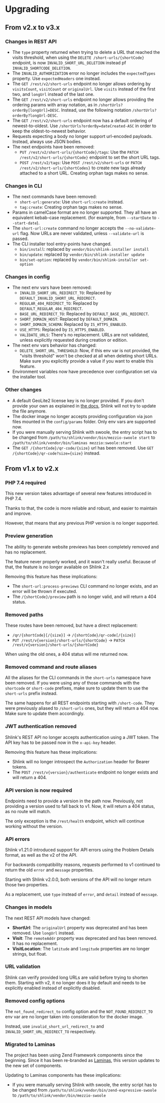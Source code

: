 # Upgrading

## From v2.x to v3.x

### Changes in REST API

* The `type` property returned when trying to delete a URL that reached the visits threshold, when using the `DELETE /short-urls/{shortCode}` endpoint, is now `INVALID_SHORT_URL_DELETION` instead pf `INVALID_SHORTCODE_DELETION`.
* The `INVALID_AUTHORIZATION` error no longer includes the `expectedTypes` property. Use `expectedHeaders` one instead.
* The `GET /rest/v2/short-urls` endpoint no longer allows ordering by `visitsCount`, `visitCount` or `originalUrl`. Use `visits` instead of the first two, and `longUrl` instead of the last one.
* The `GET /rest/v2/short-urls` endpoint no longer allows providing the ordering params with array notation, as in `/shortUrls?orderBy[longUrl]=DESC`. Instead, use the following notation `/shortUrls?orderBy?longUrl-DESC`.
* The `GET /rest/v2/short-urls` endpoint now has a default ordering of newest-to-oldest. Use `/shortUrls?orderBy=dateCreated-ASC` in order to keep the oldest-to-newest behavior.
* Requests expecting a body no longer support url-encoded payloads. Instead, always use JSON bodies.
* The next endpoints have been removed:
  * `PUT /rest/v2/short-urls/{shortCode}/tags`: Use the `PATCH /rest/v2/short-urls/{shortCode}` endpoint to set the short URL tags.
  * `POST /rest/v2/tags`: Use `POST /rest/v2/short-urls` or `PATCH /rest/v2/short-urls/{shortCodes}` to create new tags already attached to a short URL. Creating orphan tags makes no sense.

### Changes in CLI

* The next commands have been removed:
  * `short-url:generate`: Use `short-url:create` instead.
  * `tag:create`: Creating orphan tags makes no sense.
* Params in camelCase format are no longer supported. They all have an equivalent kebab-case replacement. (for example, from `--startDate` to `--start-date`).
* The `short-url:create` command no longer accepts the `--no-validate-url` flag. Now URLs are never validated, unless `--validate-url` is passed.
* The CLI installer tool entry-points have changed.
  * `bin/install`: replaced by `vendor/bin/shlink-installer install`
  * `bin/update`: replaced by `vendor/bin/shlink-installer update`
  * `bin/set-option`: replaced by `vendor/bin/shlink-installer set-option`

### Changes in config

* The next env vars have been removed:
  * `INVALID_SHORT_URL_REDIRECT_TO`: Replaced by `DEFAULT_INVALID_SHORT_URL_REDIRECT`.
  * `REGULAR_404_REDIRECT_TO`: Replaced by `DEFAULT_REGULAR_404_REDIRECT`.
  * `BASE_URL_REDIRECT_TO`: Replaced by `DEFAULT_BASE_URL_REDIRECT`.
  * `SHORT_DOMAIN_HOST`: Replaced by `DEFAULT_DOMAIN`.
  * `SHORT_DOMAIN_SCHEMA`: Replaced by `IS_HTTPS_ENABLED`.
  * `USE_HTTPS`: Replaced by `IS_HTTPS_ENABLED`.
  * `VALIDATE_URLS`: There's no replacement. URLs are not validated, unless explicitly requested during creation or edition.
* The next env vars behavior has changed:
  * `DELETE_SHORT_URL_THRESHOLD`: Now, if this env var is not provided, the "visits threshold" won't be checked at all when deleting short URLs. Make sure you explicitly provide a value if you want to enable this feature.
* Environment variables now have precedence over configuration set via the installer tool.

### Other changes

* A default GeoLite2 license key is no longer provided. If you don't provide your own as explained in [the docs](https://shlink.io/documentation/geolite-license-key/), Shlink will not try to update the file anymore.
* The docker image no longer accepts providing configuration via json files mounted in the `config/params` folder. Only env vars are supported now.
* If you were manually serving Shlink with swoole, the entry script has to be changed from `/path/to/shlink/vendor/bin/mezzio-swoole start` to `/path/to/shlink/vendor/bin/laminas mezzio:swoole:start`
* The `GET /{shortCode}/qr-code/{size}` url has been removed. Use `GET /{shortCode}/qr-code?size={size}` instead.

## From v1.x to v2.x

### PHP 7.4 required

This new version takes advantage of several new features introduced in PHP 7.4.

Thanks to that, the code is more reliable and robust, and easier to maintain and improve.

However, that means that any previous PHP version is no longer supported.

### Preview generation

The ability to generate website previews has been completely removed and has no replacement.

The feature never properly worked, and it wasn't really useful. Because of that, the feature is no longer available on Shlink 2.x

Removing this feature has these implications:

* The `short-url:process-previews` CLI command no longer exists, and an error will be thrown if executed.
* The `/{shortCode}/preview` path is no longer valid, and will return a 404 status.

### Removed paths

These routes have been removed, but have a direct replacement:

* `/qr/{shortCode}[/{size}]` -> `/{shortCode}/qr-code[/{size}]`
* `PUT /rest/v{version}/short-urls/{shortCode}` -> `PATCH /rest/v{version}/short-urls/{shortCode}`

When using the old ones, a 404 status will me returned now.

### Removed command and route aliases

All the aliases for the CLI commands in the `short-urls` namespace have been removed. If you were using any of those commands with the `shortcode` or `short-code` prefixes, make sure to update them to use the `short-urls` prefix instead.

The same happens for all REST endpoints starting with `/short-code`. They were previously aliased to `/short-urls` ones, but they will return a 404 now. Make sure to update them accordingly.

### JWT authentication removed

Shlink's REST API no longer accepts authentication using a JWT token. The API key has to be passed now in the `x-api-key` header.

Removing this feature has these implications:

* Shlink will no longer introspect the `Authorization` header for Bearer tokens.
* The `POST /rest/v{version}/authenticate` endpoint no longer exists and will return a 404.

### API version is now required

Endpoints need to provide a version in the path now. Previously, not providing a version used to fall back to v1. Now, it will return a 404 status, as no route will match.

The only exception is the `/rest/health` endpoint, which will continue working without the version.

### API errors

Shlink v1.21.0 introduced support for API errors using the Problem Details format, as well as the v2 of the API.

For backwards compatibility reasons, requests performed to v1 continued to return the old `error` and `message` properties.

Starting with Shlink v2.0.0, both versions of the API will no longer return those two properties.

As a replacement, use `type` instead of `error`, and `detail` instead of `message`.

### Changes in models

The next REST API models have changed:

* **ShortUrl**: The `originalUrl` property was deprecated and has been removed. Use `longUrl` instead.
* **Visit**: The `remoteAddr` property was deprecated and has been removed. It has no replacement.
* **VisitLocation**: The `latitude` and `longitude` properties are no longer strings, but float.

### URL validation

Shlink can verify provided long URLs are valid before trying to shorten them. Starting with v2, it no longer does it by default and needs to be explicitly enabled instead of explicitly disabled.

### Removed config options

The `not_found_redirect_to` config option and the `NOT_FOUND_REDIRECT_TO` env var are no longer taken into consideration for the docker image.

Instead, use `invalid_short_url_redirect_to` and `INVALID_SHORT_URL_REDIRECT_TO` respectively.

### Migrated to Laminas

The project has been using Zend Framework components since the beginning. Since it has been re-branded as [Laminas](https://getlaminas.org/), this version updates to the new set of components.

Updating to Laminas components has these implications:

* If you were manually serving Shlink with swoole, the entry script has to be changed from `/path/to/shlink/vendor/bin/zend-expressive-swoole` to `/path/to/shlink/vendor/bin/mezzio-swoole`
